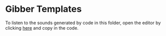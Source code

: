 # Gibber Templates

 To listen to the sounds generated by code in this folder, open the editor by clicking [here](https://gibber.cc/playground/index.html) and copy in the code. 